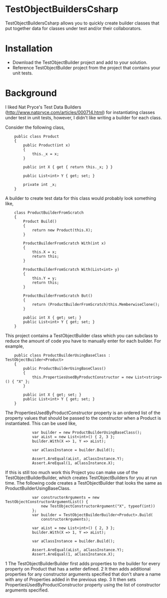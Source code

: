 TestObjectBuildersCsharp
========================
TestObjectBuildersCsharp allows you to quickly create builder 
classes that put together data for classes under test and/or their 
collaborators.

# Installation
* Download the TestObjectBuilder project and add to your solution.
* Reference TestObjectBuilder project from the project that contains your unit tests.

# Background
I liked Nat Pryce's Test Data Builders (http://www.natpryce.com/articles/000714.html) 
for instantiating classes under test in unit tests, however, I didn't like writing 
a builder for each class.

Consider the following class,
```
    public class Product
    {
        public Product(int x)
        {
            this._x = x;
        }

        public int X { get { return this._x; } }

        public List<int> Y { get; set; }

        private int _x;
    }
```
A builder to create test data for this class would probably look something like,
```
    class ProductBuilderFromScratch
    {
        Product Build()
        {
            return new Product(this.X);
        }

        ProductBuilderFromScratch With(int x)
        {
            this.X = x;
            return this;
        }

        ProductBuilderFromScratch With(List<int> y)
        {
            this.Y = y;
            return this;
        }

        ProductBuilderFromScratch But()
        {
            return (ProductBuilderFromScratch)this.MemberwiseClone();
        }

        public int X { get; set; }
        public List<int> Y { get; set; }
    }
```
This project contains a TestObjectBuilder class which you can subclass to 
reduce the amount of code you have to manually enter for each builder.
For example,
```
    public class ProductBuilderUsingBaseClass : TestObjectBuilder<Product>
    {
        public ProductBuilderUsingBaseClass()
        {
            this.PropertiesUsedByProductConstructor = new List<string>() { "X" };
        }

        public int X { get; set; }
        public List<int> Y { get; set; }
    }
```
The PropertiesUsedByProductConstructor property is an ordered list of the 
property values that should be passed to the constructor when a Product is
instantiated.  This can be used like,
```
            var builder = new ProductBuilderUsingBaseClass();
            var aList = new List<int>() { 2, 3 };
            builder.With(X => 1, Y => aList);

            var aClassInstance = builder.Build();

            Assert.AreEqual(aList, aClassInstance.Y);
            Assert.AreEqual(1, aClassInstance.X);
```

If this is still too much work this Project you can make use of the 
TestObjectBuilderBuilder, which creates TestObjectBuilders for you
at run time.  The following code creates a TestObjectBuilder that 
looks the same as ProductBuilderUsingBaseClass.
```
            var constructorArguments = new TestObjectConstructorArgumentList() {
                new TestObjectConstructorArgument("X", typeof(int))
            };
            var builder = TestObjectBuilderBuilder<Product>.Build(
                constructorArguments);

            var aList = new List<int>() { 2, 3 };
            builder.With(X => 1, Y => aList);
            
            var aClassInstance = builder.Build();
            
            Assert.AreEqual(aList, aClassInstance.Y);
            Assert.AreEqual(1, aClassInstance.X);
```
1 The TestObjectBuilderBuilder first adds properties to the builder for every 
property on Product that has a setter defined.
2 It then adds additional properties for any constructor arguments specified
that don't share a name with any of Properties added in the previous step.
3 It then sets PropertiesUsedByProductConstructor property using the list of
constructor arguments specified.





